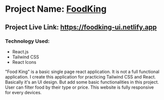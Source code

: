 # Project Name: [FoodKing](https://foodking-ui.netlify.app)

## Project Live Link: https://foodking-ui.netlify.app

### Technology Used:
- React.js
- Tailwind CSS
- React Icons

<p>
"Food King" is a basic single page react application. It is not a full functional application. I create this application for practicing Tailwind CSS and React. Basically it's an UI design. But add some basic functionalities in this project. User can filter food by their type or price. This website is fully responsive for every devices.
</p>

